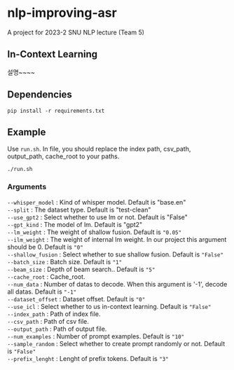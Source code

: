 # nlp-improving-asr
A project for 2023-2 SNU NLP lecture (Team 5)

## In-Context Learning
설명~~~~

## Dependencies
```
pip install -r requirements.txt
```
## Example
Use `run.sh`.
In file, you should replace the index path, csv_path, output_path, cache_root to your paths.
```
./run.sh
```

### Arguments

`--whisper_model` : Kind of whisper model. Default is "base.en"  
`--split` : The dataset type. Default is "test-clean"  
`--use_gpt2` : Select whether to use lm or not. Default is "False"  
`--gpt_kind` : The model of lm. Default is "gpt2"  
`--lm_weight` : The weight of shallow fusion. Default is `"0.05"`  
`--ilm_weight` : The weight of internal lm weight. In our project this argument should be 0. Default is `"0"`  
`--shallow_fusion` : Select whether to sue shallow fusion. Default is `"False"`  
`--batch_size` : Batch size. Default is `"1"`  
`--beam_size` : Depth of beam search.. Default is `"5"`  
`--cache_root` : Cache_root.  
`--num_data` : Number of datas to decode. When this argument is '-1', decode all datas. Default is `"-1"`  
`--dataset_offset` : Dataset offset. Default is `"0"`  
`--use_icl` : Select whether to us in-context learning. Default is `"False"`  
`--index_path` : Path of index file.  
`--csv_path` : Path of csv file.  
`--output_path` : Path of output file.  
`--num_examples` : Number of prompt examples. Default is `"10"`  
`--sample_random` : Select whether to create prompt randomly or not. Default is `"False"`  
`--prefix_lenght` : Lenght of prefix tokens. Default is `"3"`  

